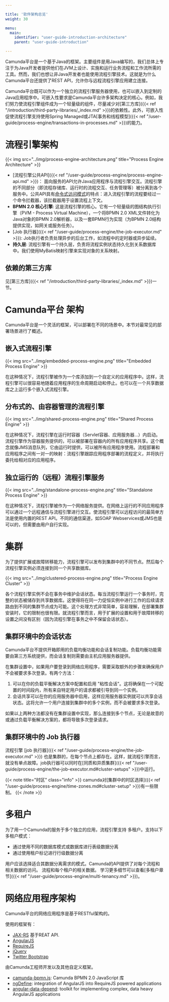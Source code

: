 ```yaml
---

title: '软件架构总览'
weight: 30

menu:
  main:
    identifier: "user-guide-introduction-architecture"
    parent: "user-guide-introduction"

---
```



Camunda平台是一个基于Java的框架。主要组件是用Java编写的，我们总体上专注于为Java开发者提供他们在JVM上设计、实施和运行业务流程和工作流所需的工具。然而，我们也想让非Java开发者也能使用流程引擎技术。这就是为什么Camunda平台还提供了REST API，允许你与远程流程引擎应用建立连接。

Camunda平台既可以作为一个独立的流程引擎服务器使用，也可以嵌入到定制的Java应用程序中。可嵌入性要求是Camunda平台许多架构决定的核心。例如，我们努力使流程引擎组件成为一个轻量级的组件，尽量减少对[第三方库]({{< ref "/introduction/third-party-libraries/_index.md" >}})的依赖性。此外，可嵌入性促使流程引擎支持使用Spring Managed或JTA[事务和线程模型]({{< ref "/user-guide/process-engine/transactions-in-processes.md" >}})的能力。


# 流程引擎架构

{{< img src="../img/process-engine-architecture.png" title="Process Engine Architecture" >}}

* [流程引擎公共API]({{< ref "/user-guide/process-engine/process-engine-api.md" >}})： 面向服务的API允许Java应用程序与流程引擎交互。流程引擎的不同部分（即流程存储库、运行时的流程交互、任务管理等）被分离到各个服务中。公共API具有[命令式访问模式](http://en.wikipedia.org/wiki/Command_pattern)的特点：进入流程引擎的流程要经过一个命令拦截器，该拦截器用于设置流程上下文。
* **BPMN 2.0 核心引擎**: 这是流程引擎的核心。它有一个轻量级的图结构执行引擎（PVM - Process Virtual Machine），一个将BPMN 2.0 XML文件转化为Java对象的BPMN 2.0解析器，以及一套BPMN行为实现（为BPMN 2.0结构提供实现，如网关或服务任务）。
* [Job 执行器]({{< ref "/user-guide/process-engine/the-job-executor.md" >}}): Job执行者负责处理异步的后台工作，如流程中的定时器或异步延续。
* **持久层**: 流程引擎有一个持久层，负责将流程实例状态持久化到关系数据库中。我们使用MyBatis映射引擎来实现对象的关系映射。


## 依赖的第三方库

见[第三方库]({{< ref "/introduction/third-party-libraries/_index.md" >}})一节。


# Camunda平台 架构

Camunda平台是一个灵活的框架，可以部署在不同的场景中。本节对最常见的部署场景进行了概述。


## 嵌入式流程引擎

{{< img src="../img/embedded-process-engine.png" title="Embedded Process Engine" >}}

在这种情况下，流程引擎被作为一个库添加到一个自定义的应用程序中。这样，流程引擎可以很容易地随着应用程序的生命周期启动和停止。也可以在一个共享数据库之上运行多个嵌入式流程引擎。


## 分布式的、由容器管理的流程引擎

{{< img src="../img/shared-process-engine.png" title="Shared Process Engine" >}}

在这种情况下，流程引擎在运行时容器（Servlet容器、应用服务器...）内启动。流程引擎作为容器服务提供的，可以被部署在容器内的所有应用程序共享。这个概念就像JMS消息队列，它由运行时提供，可以被所有应用程序使用。流程部署和应用程序之间有一对一的映射：流程引擎跟踪应用程序部署的流程定义，并将执行委托给相对应的应用程序。


## 独立运行的（远程）流程引擎服务

{{< img src="../img/standalone-process-engine.png" title="Standalone Process Engine" >}}

在这种情况下，流程引擎被作为一个网络服务提供。在网络上运行的不同应用程序可以通过一个远程通信与流程引擎进行交互。使流程引擎可以远程访问的最简单方法是使用内置的REST API。不同的通信渠道，如SOAP Webservices或JMS也是可以的，但需要由用户自行实现。


# 集群

为了提供扩展或故障转移能力，流程引擎可以发布到集群中的不同节点。然后每个流程引擎实例必须连接到同一个共享数据库。

{{< img src="../img/clustered-process-engine.png" title="Process Engine Cluster" >}}

各个流程引擎实例不会在事务中维护会话状态。每当流程引擎运行一个事务时，完整的状态被储存到共享数据库。这使得将在同一力促恒实例中进行工作的后续请求路由到不同的集群节点成为可能。这个处理方式非常简单，容易理解，在部署集群安装时，它的限制也很有限。就流程引擎而言，用于扩展的设置和用于故障转移的设置之间没有区别（因为流程引擎在事务之中不保留会话状态）。

## 集群环境中的会话状态

Camunda平台不提供开箱即用的负载均衡功能和会话复制功能。负载均衡功能需要由第三方系统提供，而会话复制则需要由主机应用服务器提供。

在集群设置中，如果用户要登录到网络应用程序，需要采取额外的步骤来确保用户不会被要求多次登录。有两个方法：

1. 可以在你的负载平衡解决方案中配置和启用 "粘性会话"。这将确保在一个可配置的时间段内，所有来自特定用户的请求都被引导到同一个实例。
2. 会话共享可以在你的应用服务器中启用，这样应用服务器实例就可以共享会话状态。这将允许一个用户连接到集群中的多个实例，而不会被要求多次登录。

如果以上两种方法都没有在集群设置中实现，那么连接到多个节点，无论是故意的或通过负载平衡解决方案的，都将导致多次登录请求。

## 集群环境中的 Job 执行器

流程引擎 [job 执行器]({{< ref "/user-guide/process-engine/the-job-executor.md" >}}) 也是集群的，在每个节点上都存在。这样，就流程引擎而言，就没有单点故障。job执行器可以同时在[同质和异质集群]({{< ref "/user-guide/process-engine/the-job-executor.md#cluster-setups" >}})中运行。

{{< note title="时区" class="info" >}}
camunda对[集群中的时区选择]({{< ref "/user-guide/process-engine/time-zones.md#cluster-setup" >}})有一些限制。
{{< /note >}}


# 多租户

为了用一个Camunda的服务于多个独立的应用，流程引擎支持
多租户。支持以下多租户模式：

* 通过使用不同的数据库模式或数据库进行表级数据分离
* 通过使用租户标记进行行级数据分离

用户应该选择适合其数据分离需求的模式。Camunda的API提供了对每个流程和相关数据的访问。
流程和每个租户的相关数据。
学习更多细节可以查看[多租户章节]({{< ref "/user-guide/process-engine/multi-tenancy.md" >}})。


# 网络应用程序架构

Camunda平台的网络应用程序是基于RESTful架构的。

使用的框架有：

* [JAX-RS](https://jax-rs-spec.java.net) 基于REAT API.
* [AngularJS](http://angularjs.org)
* [RequireJS](http://requirejs.org)
* [jQuery](http://jquery.com)
* [Twitter Bootstrap](http://getbootstrap.com)

由Camunda工程师开发以及其他自定义框架。

* [camunda-bpmn.js](https://github.com/camunda/camunda-bpmn.js): Camunda BPMN 2.0 JavaScript 库
* [ngDefine](https://github.com/Nikku/requirejs-angular-define): integration of AngularJS into RequireJS powered applications
* [angular-data-depend](https://github.com/Nikku/angular-data-depend): toolkit for implementing complex, data heavy AngularJS applications
